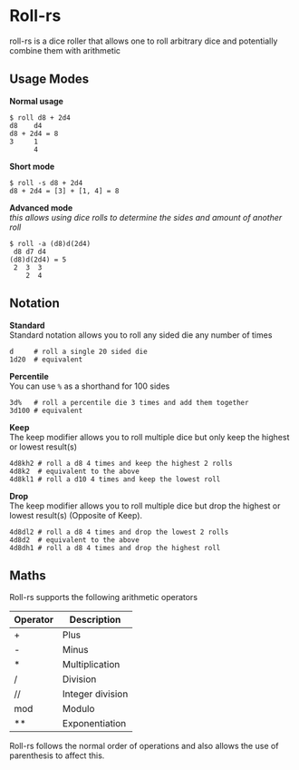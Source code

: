 # Roll-rs
roll-rs is a dice roller that allows one to roll arbitrary dice and potentially combine them with arithmetic 

## Usage Modes
**Normal usage**
```
$ roll d8 + 2d4
d8    d4
d8 + 2d4 = 8
3     1
      4
```
**Short mode**
```
$ roll -s d8 + 2d4
d8 + 2d4 = [3] + [1, 4] = 8
```
**Advanced mode**    
_this allows using dice rolls to determine the sides and amount of another roll_
```
$ roll -a (d8)d(2d4)
 d8 d7 d4
(d8)d(2d4) = 5
 2  3  3
    2  4
```

## Notation
**Standard**  
Standard notation allows you to roll any sided die any number of times
```shell script
d     # roll a single 20 sided die
1d20  # equivalent
```
**Percentile**  
You can use `%` as a shorthand for 100 sides
```shell script
3d%   # roll a percentile die 3 times and add them together
3d100 # equivalent
```
**Keep**  
The keep modifier allows you to roll multiple dice but only keep the highest or lowest result(s)
```shell script
4d8kh2 # roll a d8 4 times and keep the highest 2 rolls
4d8k2  # equivalent to the above
4d8kl1 # roll a d10 4 times and keep the lowest roll
```
**Drop**  
The keep modifier allows you to roll multiple dice but drop the highest or lowest result(s)
(Opposite of Keep).
```shell script
4d8dl2 # roll a d8 4 times and drop the lowest 2 rolls
4d8d2  # equivalent to the above
4d8dh1 # roll a d8 4 times and drop the highest roll
```

## Maths
Roll-rs supports the following arithmetic operators

| Operator | Description |
| -------- | ----------- |
| +        | Plus |
| -        | Minus |
| *        | Multiplication |
| /        | Division |
| //       | Integer division |
| mod      | Modulo |
| **       | Exponentiation |

Roll-rs follows the normal order of operations and also allows the use of parenthesis to affect this.

